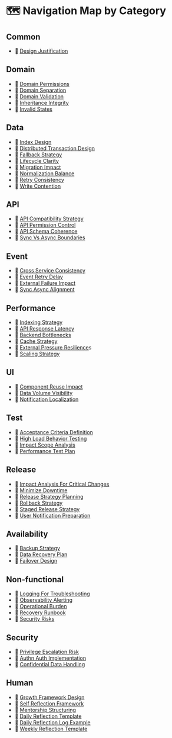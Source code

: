 # 🗺 Navigation Map by Category

## Common

- 📐 [Design Justification](categories/common/design-justification.md)

## Domain

- 📐 [Domain Permissions](categories/domain/domain-permissions.md)
- 📐 [Domain Separation](categories/domain/domain-separation.md)
- 📐 [Domain Validation](categories/domain/domain-validation.md)
- 📐 [Inheritance Integrity](categories/domain/inheritance-integrity.md)
- 📐 [Invalid States](categories/domain/invalid-states.md)

## Data

- 📐 [Index Design](categories/data/index-design.md)
- 🔬 [Distributed Transaction Design](categories/data/distributed-transaction-design.md)
- 🔬 [Fallback Strategy](categories/data/fallback-strategy.md)
- 📐 [Lifecycle Clarity](categories/data/lifecycle-clarity.md)
- 📐 [Migration Impact](categories/data/migration-impact.md)
- 📐 [Normalization Balance](categories/data/normalization-balance.md)
- 🔬 [Retry Consistency](categories/data/retry-consistency.md)
- 🔬 [Write Contention](categories/data/write-contention.md)

## API

- 📐 [API Compatibility Strategy](categories/api/api-compatibility-strategy.md)
- 📐 [API Permission Control](categories/api/api-permission-control.md)
- 📐 [API Schema Coherence](categories/api/api-schema-coherence.md)
- 📐 [Sync Vs Async Boundaries](categories/api/sync-vs-async-boundaries.md)

## Event

- 📐 [Cross Service Consistency](categories/async/cross-service-consistency.md)
- 🔬 [Event Retry Delay](categories/async/event-retry-delay.md)
- 🔬 [External Failure Impact](categories/async/external-failure-impact.md)
- 📐 [Sync Async Alignment](categories/async/sync-async-alignment.md)

## Performance

- 📐 [Indexing Strategy](categories/performance/indexing-strategy.md)
- 📐 [API Response Latency](categories/performance/api-response-latency.md)
- 🔬 [Backend Bottlenecks](categories/performance/backend-bottlenecks.md)
- 📐 [Cache Strategy](categories/performance/cache-strategy.md)
- 🔬 [External Pressure Resilience](categories/performance/external-pressure-resilience.md)s
- 🔬 [Scaling Strategy](categories/performance/scaling-strategy.md)

## UI

- 📐 [Component Reuse Impact](categories/ui/component-reuse-impact.md)
- 📐 [Data Volume Visibility](categories/ui/data-volume-visibility.md)
- 📐 [Notification Localization](categories/ui/notification-localization.md)

## Test

- 📐 [Acceptance Criteria Definition](categories/test/acceptance-criteria-definition.md)
- 🔬 [High Load Behavior Testing](categories/test/high-load-behavior-testing.md)
- 📐 [Impact Scope Analysis](categories/test/impact-scope-analysis.md)
- 📐 [Performance Test Plan](categories/test/performance-test-plan.md)

## Release

- 🔬 [Impact Analysis For Critical Changes](categories/release/impact-analysis-for-critical-changes.md)
- 🔬 [Minimize Downtime](categories/release/minimize-downtime.md)
- 📐 [Release Strategy Planning](categories/release/release-strategy-planning.md)
- 🔬 [Rollback Strategy](categories/release/rollback-strategy.md)
- 🔬 [Staged Release Strategy](categories/release/staged-release-strategy.md)
- 📐 [User Notification Preparation](categories/release/user-notification-preparation.md)

## Availability

- 🔬 [Backup Strategy](categories/availability/backup-strategy.md)
- 🔬 [Data Recovery Plan](categories/availability/data-recovery-plan.md)
- 🔬 [Failover Design](categories/availability/failover-design.md)

## Non-functional

- 🔬 [Logging For Troubleshooting](categories/non-functional/logging-for-troubleshooting.md)
- 🔬 [Observability Alerting](categories/non-functional/observability-alerting.md)
- 📐 [Operational Burden](categories/non-functional/operational-burden.md)
- 🔬 [Recovery Runbook](categories/non-functional/recovery-runbook.md)
- 📐 [Security Risks](categories/non-functional/security-risks.md)

## Security

- 🔬 [Privilege Escalation Risk](categories/security/privilege-escalation-risk.md)
- 🔬 [Authn Auth Implementation](categories/security/authn-authz-implementation.md)
- 🔬 [Confidential Data Handling](categories/security/confidential-data-handling.md)

## Human

- 📘 [Growth Framework Design](categories/human/growth-framework-design.md)
- 📘 [Self Reflection Framework](categories/human/self-reflection-framework.md)
- 📘 [Mentorship Structuring](categories/human/mentorship-structuring.md)
- 📘 [Daily Reflection Template](categories/human/daily-reflection-template.md)
- 📘 [Daily Reflection Log Example](categories/human/daily-reflection-log-example.md)
- 📘 [Weekly Reflection Template](categories/human/weekly-reflection-template.md)
